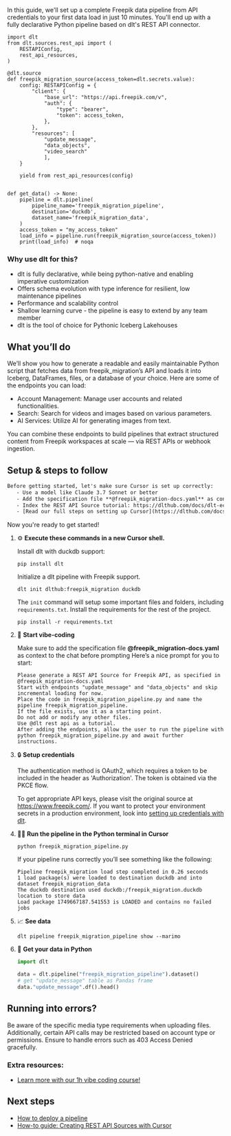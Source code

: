 In this guide, we'll set up a complete Freepik data pipeline from API credentials to your first data load in just 10 minutes. You'll end up with a fully declarative Python pipeline based on dlt's REST API connector.

```python-outcome
import dlt
from dlt.sources.rest_api import (
    RESTAPIConfig,
    rest_api_resources,
)

@dlt.source
def freepik_migration_source(access_token=dlt.secrets.value):
    config: RESTAPIConfig = {
        "client": {
            "base_url": "https://api.freepik.com/v",
            "auth": {
                "type": "bearer",
                "token": access_token,
            },
        },
        "resources": [
            "update_message",
            "data_objects",
            "video_search"
            ],
    }

    yield from rest_api_resources(config)


def get_data() -> None:
    pipeline = dlt.pipeline(
        pipeline_name='freepik_migration_pipeline',
        destination='duckdb',
        dataset_name='freepik_migration_data', 
    )
    access_token = "my_access_token"
    load_info = pipeline.run(freepik_migration_source(access_token))
    print(load_info)  # noqa
```

### Why use dlt for this?

- dlt is fully declarative, while being python-native and enabling imperative customization
- Offers schema evolution with type inference for resilient, low maintenance pipelines
- Performance and scalability control
- Shallow learning curve - the pipeline is easy to extend by any team member
- dlt is the tool of choice for Pythonic Iceberg Lakehouses

## What you’ll do

We’ll show you how to generate a readable and easily maintainable Python script that fetches data from freepik_migration’s API and loads it into Iceberg, DataFrames, files, or a database of your choice. Here are some of the endpoints you can load:

- Account Management: Manage user accounts and related functionalities.
- Search: Search for videos and images based on various parameters.
- AI Services: Utilize AI for generating images from text.

You can combine these endpoints to build pipelines that extract structured content from Freepik workspaces at scale — via REST APIs or webhook ingestion.

## Setup & steps to follow

```default
Before getting started, let's make sure Cursor is set up correctly:
   - Use a model like Claude 3.7 Sonnet or better
   - Add the specification file **@freepik_migration-docs.yaml** as context
   - Index the REST API Source tutorial: https://dlthub.com/docs/dlt-ecosystem/verified-sources/rest_api/ and add it to context as **@dlt rest api**
   - [Read our full steps on setting up Cursor](https://dlthub.com/docs/dlt-ecosystem/llm-tooling/cursor-restapi#23-configuring-cursor-with-documentation)
```

Now you're ready to get started! 

1. ⚙️ **Execute these commands in a new Cursor shell.**
    
    Install dlt with duckdb support:
    ```shell
    pip install dlt
    ```

    Initialize a dlt pipeline with Freepik support.
    ```shell
    dlt init dlthub:freepik_migration duckdb
    ```

    The `init` command will setup some important files and folders, including `requirements.txt`. Install the requirements for the rest of the project.
    ```shell
    pip install -r requirements.txt
    ```
    
2. 🤠 **Start vibe-coding**
    
    Make sure to add the specification file **@freepik_migration-docs.yaml** as context to the chat before prompting
    Here’s a nice prompt for you to start: 
    
    ```prompt
    Please generate a REST API Source for Freepik API, as specified in @freepik_migration-docs.yaml 
    Start with endpoints "update_message" and "data_objects" and skip incremental loading for now. 
    Place the code in freepik_migration_pipeline.py and name the pipeline freepik_migration_pipeline. 
    If the file exists, use it as a starting point. 
    Do not add or modify any other files. 
    Use @dlt rest api as a tutorial. 
    After adding the endpoints, allow the user to run the pipeline with python freepik_migration_pipeline.py and await further instructions.
    ```

    
3. 🔒 **Setup credentials** 
    
    The authentication method is OAuth2, which requires a token to be included in the header as 'Authorization'. The token is obtained via the PKCE flow.
    
    To get appropriate API keys, please visit the original source at https://www.freepik.com/.
    If you want to protect your environment secrets in a production environment, look into [setting up credentials with dlt](https://dlthub.com/docs/walkthroughs/add_credentials).
    
4. 🏃‍♀️ **Run the pipeline in the Python terminal in Cursor**
    
    ```shell
    python freepik_migration_pipeline.py
    ```
    
    If your pipeline runs correctly you’ll see something like the following:
    
    ```shell
    Pipeline freepik_migration load step completed in 0.26 seconds
    1 load package(s) were loaded to destination duckdb and into dataset freepik_migration_data
    The duckdb destination used duckdb:/freepik_migration.duckdb location to store data
    Load package 1749667187.541553 is LOADED and contains no failed jobs
    ```
    
5. 📈 **See data**
    
    ```shell
    dlt pipeline freepik_migration_pipeline show --marimo
    ```
    
6. 🐍 **Get your data in Python**
    
    ```python
    import dlt

   data = dlt.pipeline("freepik_migration_pipeline").dataset()
   # get "update_message" table as Pandas frame
   data."update_message".df().head()
    ```

## Running into errors?

Be aware of the specific media type requirements when uploading files. Additionally, certain API calls may be restricted based on account type or permissions. Ensure to handle errors such as 403 Access Denied gracefully.

### Extra resources:

- [Learn more with our 1h vibe coding course!](https://www.youtube.com/watch?v=GGid70rnJuM)

## Next steps

- [How to deploy a pipeline](https://dlthub.com/docs/walkthroughs/deploy-a-pipeline)
- [How-to guide: Creating REST API Sources with Cursor](https://dlthub.com/docs/dlt-ecosystem/llm-tooling/cursor-restapi)